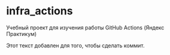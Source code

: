 # infra_actions
Учебный проект для изучения работы GitHub Actions (Яндекс Практикум)

Этот текст добавлен для того, чтобы сделать коммит.